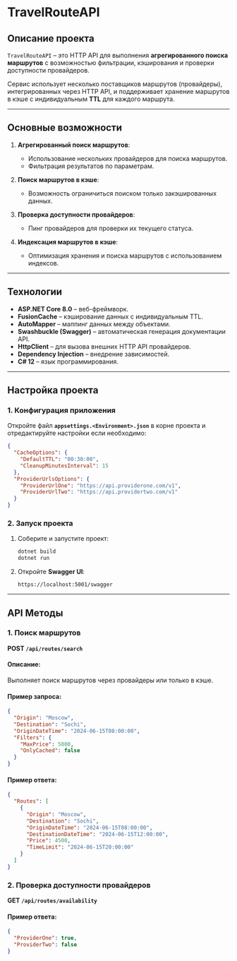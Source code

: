 # **TravelRouteAPI**

## **Описание проекта**
`TravelRouteAPI` – это HTTP API для выполнения **агрегированного поиска маршрутов** с возможностью фильтрации, кэширования и проверки доступности провайдеров.

Сервис использует несколько поставщиков маршрутов (провайдеры), интегрированных через HTTP API, и поддерживает хранение маршрутов в кэше с индивидуальным **TTL** для каждого маршрута.

---

## **Основные возможности**

1. **Агрегированный поиск маршрутов**:
   - Использование нескольких провайдеров для поиска маршрутов.
   - Фильтрация результатов по параметрам.

2. **Поиск маршрутов в кэше**:
   - Возможность ограничиться поиском только закэшированных данных.

3. **Проверка доступности провайдеров**:
   - Пинг провайдеров для проверки их текущего статуса.

4. **Индексация маршрутов в кэше**:
   - Оптимизация хранения и поиска маршрутов с использованием индексов.

---

## **Технологии**

- **ASP.NET Core 8.0** – веб-фреймворк.
- **FusionCache** – кэширование данных с индивидуальным TTL.
- **AutoMapper** – маппинг данных между объектами.
- **Swashbuckle (Swagger)** – автоматическая генерация документации API.
- **HttpClient** – для вызова внешних HTTP API провайдеров.
- **Dependency Injection** – внедрение зависимостей.
- **C# 12** – язык программирования.

---

## **Настройка проекта**

### **1. Конфигурация приложения**

Откройте файл **`appsettings.<Environment>.json`** в корне проекта и отредактируйте настройки если необходимо:

```json
{
  "CacheOptions": {
    "DefaultTTL": "00:30:00",
    "CleanupMinutesInterval": 15
  },
  "ProviderUrlsOptions": {
    "ProviderUrlOne": "https://api.providerone.com/v1",
    "ProviderUrlTwo": "https://api.providertwo.com/v1"
  }
}
```

### **2. Запуск проекта**

1. Соберите и запустите проект:
   ```bash
   dotnet build
   dotnet run
   ```

2. Откройте **Swagger UI**:
   ```
   https://localhost:5001/swagger
   ```

---

## **API Методы**

### **1. Поиск маршрутов**

**POST `/api/routes/search`**

#### **Описание**:
Выполняет поиск маршрутов через провайдеры или только в кэше.

#### **Пример запроса**:

```json
{
  "Origin": "Moscow",
  "Destination": "Sochi",
  "OriginDateTime": "2024-06-15T08:00:00",
  "Filters": {
    "MaxPrice": 5000,
    "OnlyCached": false
  }
}
```

#### **Пример ответа**:

```json
{
  "Routes": [
    {
      "Origin": "Moscow",
      "Destination": "Sochi",
      "OriginDateTime": "2024-06-15T08:00:00",
      "DestinationDateTime": "2024-06-15T12:00:00",
      "Price": 4500,
      "TimeLimit": "2024-06-15T20:00:00"
    }
  ]
}
```

### **2. Проверка доступности провайдеров**

**GET `/api/routes/availability`**

#### **Пример ответа**:

```json
{
  "ProviderOne": true,
  "ProviderTwo": false
}
```